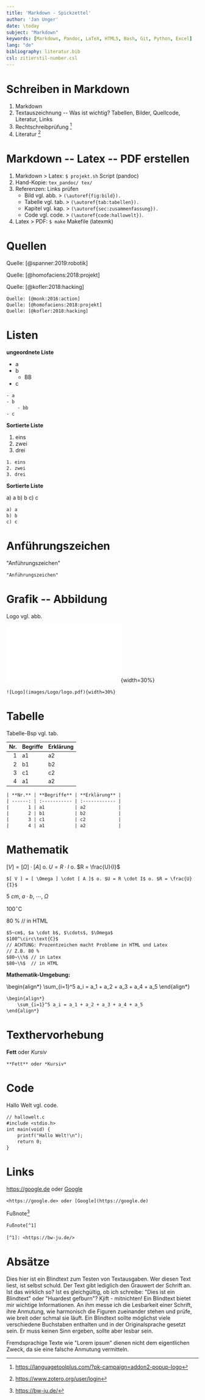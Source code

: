 ```yaml
---
title: 'Markdown - Spickzettel'
author: 'Jan Unger'
date: \today
subject: "Markdown"
keywords: [Markdown, Pandoc, LaTeX, HTML5, Bash, Git, Python, Excel]
lang: "de"
bibliography: literatur.bib 
csl: zitierstil-number.csl
---
```

<!---------------------------
Referenzen: 
Quelle: [(at)monk:2014:raspberry]

Einheiten: $5~cm$, $\cdot$, $\cdots$, $\Omega$
$100^\circ\text{C}$  > 100°C
$80~\\%$           > 80 %
$\boxed{E=mc^2}$

\sim = ~

Exponentialschreibweise: \num{2,67e-03} => 2.67 x 10^-3
Pfeil: \curvearrowright  oder \to
Mathemodus: https://katex.org/docs/supported.html

\quad
\bigl[\frac{V}{\Omega}\bigl] große eckige Klammern

\approx rund

https://johnbsmith.github.io/Typografie/LaTeX-Befehle.htm

https://de.wikibooks.org/wiki/LaTeX-Kompendium:_Sonderzeichen

Fussnote [^1]        
[^1]: <https://bw-ju.de/>    > \footnote{\url{https://bw-ju.de/}} 

![Logo](images/logo.pdf){width=60%}

Bild vgl. abb.    > (\autoref{fig:bild}). 
Tabelle vgl. tab. > (\autoref{tab:tabellen}). 
Kapitel vgl. kap. > (\autoref{sec:zusammenfassung}). 
Code vgl. code.   > (\autoref{code:halloweltex}). 

<https://bw-ju.de/> > \url{https://bw-ju.de/} 

+------------------------------
update: ju 5-2-22
+------------------------------>

# Schreiben in Markdown 

1. Markdown
2. Textauszeichnung -- Was ist wichtig? Tabellen, Bilder, Quellcode, Literatur, Links
3. Rechtschreibprüfung [^3]
4. Literatur [^4]
    
[^3]: <https://languagetoolplus.com/?pk-campaign=addon2-popup-logo>
[^4]: <https://www.zotero.org/user/login>

# Markdown -- Latex -- PDF erstellen

1. Markdown > Latex: `$ projekt.sh` Script (pandoc) 
2. Hand-Kopie: `tex_pandoc/ tex/`
3. Referenzen: Links prüfen
    - Bild vgl. abb.    > `(\autoref{fig:bild}).` 
    - Tabelle vgl. tab. > `(\autoref{tab:tabellen}).` 
    - Kapitel vgl. kap. > `(\autoref{sec:zusammenfassung}).`
    - Code vgl. code.   > `(\autoref{code:hallowelt})`. 
4. Latex > PDF: `$ make` Makefile (latexmk)
   
#  Quellen
  
Quelle: [@spanner:2019:robotik]

Quelle: [@homofaciens:2018:projekt]

Quelle: [@kofler:2018:hacking]

```
Quelle: [@monk:2016:action]
Quelle: [@homofaciens:2018:projekt]
Quelle: [@kofler:2018:hacking]
```
  
#  Listen
  
**ungeordnete Liste**
  
- a
- b
    - BB
- c

```
- a
- b
    - bb
- c
```
  
**Sortierte Liste**
  
1. eins
2. zwei
3. drei

```
1. eins
2. zwei
3. drei
```
  
**Sortierte Liste**
  
a) a
b) b
c) c

```
a) a
b) b
c) c
```
  
#  Anführungszeichen
  
"Anführungszeichen" 

```
"Anführungszeichen" 
```
  
  
#  Grafik -- Abbildung

Logo vgl. abb.
  
![Logo](images/Logo/logo.pdf){width=30%}

```
![Logo](images/Logo/logo.pdf){width=30%}
```

  
#  Tabelle

Tabelle-Bsp vgl. tab.
  
| **Nr.** | **Begriffe** | **Erklärung** |
| ------: | :----------- | :------------ |
|       1 | a1           | a2            |
|       2 | b1           | b2            |
|       3 | c1           | c2            |
|       4 | a1           | a2            |

```
| **Nr.** | **Begriffe** | **Erklärung** |
| ------: | :----------- | :------------ |
|       1 | a1           | a2            |
|       2 | b1           | b2            |
|       3 | c1           | c2            |
|       4 | a1           | a2            |
```
  
#  Mathematik
  
$[ V ] = [ \Omega ] \cdot [ A ]$ o. $U = R \cdot I$ o. $R = \frac{U}{I}$

```
$[ V ] = [ \Omega ] \cdot [ A ]$ o. $U = R \cdot I$ o. $R = \frac{U}{I}$
```

$5~cm$, $a \cdot b$, $\cdots$, $\Omega$

$100^\circ\text{C}$  

$80~\%$  // in HTML

```
$5~cm$, $a \cdot b$, $\cdots$, $\Omega$
$100^\circ\text{C}$  
// ACHTUNG: Prozentzeichen macht Probleme in HTML und Latex 
// Z.B. 80 %
$80~\\%$ // in Latex
$80~\%$  // in HTML
```
  
**Mathematik-Umgebung:**
  
\begin{align*}
    \sum_{i=1}^5 a_i = a_1 + a_2 + a_3 + a_4 + a_5
\end{align*}

```
\begin{align*}
    \sum_{i=1}^5 a_i = a_1 + a_2 + a_3 + a_4 + a_5
\end{align*}
```
  
#  Texthervorhebung
  
**Fett** oder *Kursiv*

```
**Fett** oder *Kursiv*
```
  
#  Code 

Hallo Welt vgl. code.
  
```
// hallowelt.c
#include <stdio.h>
int main(void) {
    printf("Hallo Welt!\n");
    return 0;
}
```
  
#  Links 
  
<https://google.de> oder [Google](https://google.de)

```
<https://google.de> oder [Google](https://google.de)
```

Fußnote[^1]       

[^1]: <https://bw-ju.de/>

```
Fußnote[^1]       

[^1]: <https://bw-ju.de/>
```


#  Absätze 
  
Dies hier ist ein Blindtext zum Testen von Textausgaben. Wer diesen Text liest, ist selbst schuld. Der Text gibt lediglich den Grauwert der Schrift an. Ist das wirklich so? Ist es gleichgültig, ob ich schreibe: "Dies ist ein Blindtext" oder "Huardest gefburn"? Kjift - mitnichten! Ein Blindtext bietet mir wichtige Informationen. An ihm messe ich die Lesbarkeit einer Schrift, ihre Anmutung, wie harmonisch die Figuren zueinander stehen und prüfe, wie breit oder schmal sie läuft. Ein Blindtext sollte möglichst viele verschiedene Buchstaben enthalten und in der Originalsprache gesetzt sein. Er muss keinen Sinn ergeben, sollte aber lesbar sein.

Fremdsprachige Texte wie "Lorem ipsum" dienen nicht dem eigentlichen Zweck, da sie eine falsche Anmutung vermitteln.
  
<!--# Literatur-->